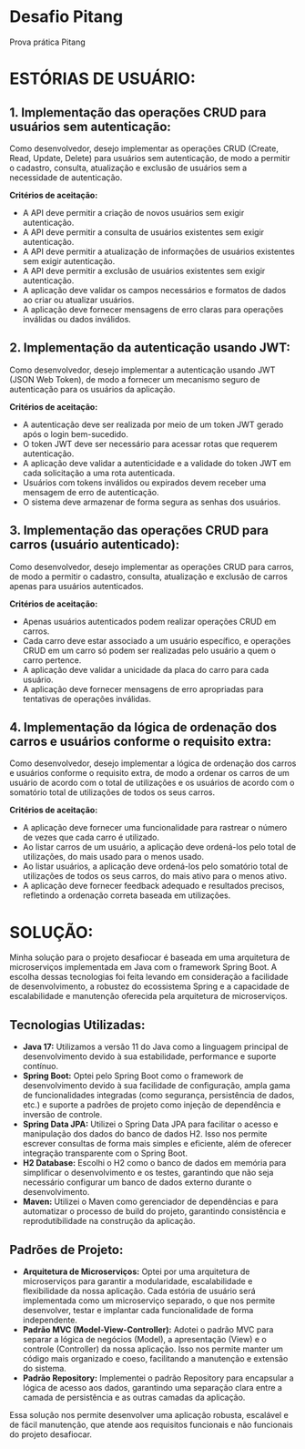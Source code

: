 <h1>Desafio Pitang</h1>
<p>Prova prática Pitang</p>

<h1>ESTÓRIAS DE USUÁRIO:</h1>

<h2>1. Implementação das operações CRUD para usuários sem autenticação:</h2>
<p>Como desenvolvedor, desejo implementar as operações CRUD (Create, Read, Update, Delete) para usuários sem autenticação, de modo a permitir o cadastro, consulta, atualização e exclusão de usuários sem a necessidade de autenticação.</p>
<p><b>Critérios de aceitação:</b></p>
<ul>
<li>A API deve permitir a criação de novos usuários sem exigir autenticação.</li> 

<li>A API deve permitir a consulta de usuários existentes sem exigir autenticação.</li> 

<li>A API deve permitir a atualização de informações de usuários existentes sem exigir autenticação.</li> 

<li>A API deve permitir a exclusão de usuários existentes sem exigir autenticação.</li> 

<li>A aplicação deve validar os campos necessários e formatos de dados ao criar ou atualizar usuários.</li> 

<li>A aplicação deve fornecer mensagens de erro claras para operações inválidas ou dados inválidos.</li> 
</ul>

<h2>2. Implementação da autenticação usando JWT:</h2>
<p>Como desenvolvedor, desejo implementar a autenticação usando JWT (JSON Web Token), de modo a fornecer um mecanismo seguro de autenticação para os usuários da aplicação.</p>
<p><b>Critérios de aceitação:</b></p>
<ul>
<li>A autenticação deve ser realizada por meio de um token JWT gerado após o login bem-sucedido.</li>  

<li>O token JWT deve ser necessário para acessar rotas que requerem autenticação.</li> 

<li>A aplicação deve validar a autenticidade e a validade do token JWT em cada solicitação a uma rota autenticada.</li>  

<li>Usuários com tokens inválidos ou expirados devem receber uma mensagem de erro de autenticação.</li>  

<li>O sistema deve armazenar de forma segura as senhas dos usuários.</li>  
</ul>

<h2>3. Implementação das operações CRUD para carros (usuário autenticado):</h2>
<p>Como desenvolvedor, desejo implementar as operações CRUD para carros, de modo a permitir o cadastro, consulta, atualização e exclusão de carros apenas para usuários autenticados.</p>
<p><b>Critérios de aceitação:</b></p>
<ul>
<li>Apenas usuários autenticados podem realizar operações CRUD em carros.</li>  

<li>Cada carro deve estar associado a um usuário específico, e operações CRUD em um carro só podem ser realizadas pelo usuário a quem o carro pertence.</li>  

<li>A aplicação deve validar a unicidade da placa do carro para cada usuário.</li>   

<li>A aplicação deve fornecer mensagens de erro apropriadas para tentativas de operações inválidas.</li>   
</ul>

<h2>4. Implementação da lógica de ordenação dos carros e usuários conforme o requisito extra:</h2>
<p>Como desenvolvedor, desejo implementar a lógica de ordenação dos carros e usuários conforme o requisito extra, de modo a ordenar os carros de um usuário de acordo com o total de utilizações e os usuários de acordo com o somatório total de utilizações de todos os seus carros.</p>
<p><b>Critérios de aceitação:</b></p>
<ul>
<li>A aplicação deve fornecer uma funcionalidade para rastrear o número de vezes que cada carro é utilizado.</li>    

<li>Ao listar carros de um usuário, a aplicação deve ordená-los pelo total de utilizações, do mais usado para o menos usado.</li>    

<li>Ao listar usuários, a aplicação deve ordená-los pelo somatório total de utilizações de todos os seus carros, do mais ativo para o menos ativo.</li>    

<li>A aplicação deve fornecer feedback adequado e resultados precisos, refletindo a ordenação correta baseada em utilizações.</li>   
</ul>

<h1>SOLUÇÃO:</h1>

<p>Minha solução para o projeto desafiocar é baseada em uma arquitetura de microserviços implementada em Java com o framework Spring Boot. A escolha dessas tecnologias foi feita levando em consideração a facilidade de desenvolvimento, a robustez do ecossistema Spring e a capacidade de escalabilidade e manutenção oferecida pela arquitetura de microserviços.</p>

<h2>Tecnologias Utilizadas:</h2>

<ul>
  <li><strong>Java 17:</strong> Utilizamos a versão 11 do Java como a linguagem principal de desenvolvimento devido à sua estabilidade, performance e suporte contínuo.</li>
  <li><strong>Spring Boot:</strong> Optei pelo Spring Boot como o framework de desenvolvimento devido à sua facilidade de configuração, ampla gama de funcionalidades integradas (como segurança, persistência de dados, etc.) e suporte a padrões de projeto como injeção de dependência e inversão de controle.</li>
  <li><strong>Spring Data JPA:</strong> Utilizei o Spring Data JPA para facilitar o acesso e manipulação dos dados do banco de dados H2. Isso nos permite escrever consultas de forma mais simples e eficiente, além de oferecer integração transparente com o Spring Boot.</li>
  <li><strong>H2 Database:</strong> Escolhi o H2 como o banco de dados em memória para simplificar o desenvolvimento e os testes, garantindo que não seja necessário configurar um banco de dados externo durante o desenvolvimento.</li>
  <li><strong>Maven:</strong> Utilizei o Maven como gerenciador de dependências e para automatizar o processo de build do projeto, garantindo consistência e reprodutibilidade na construção da aplicação.</li>
</ul>

<h2>Padrões de Projeto:</h2>

<ul>
  <li><strong>Arquitetura de Microserviços:</strong> Optei por uma arquitetura de microserviços para garantir a modularidade, escalabilidade e flexibilidade da nossa aplicação. Cada estória de usuário será implementada como um microserviço separado, o que nos permite desenvolver, testar e implantar cada funcionalidade de forma independente.</li>
  <li><strong>Padrão MVC (Model-View-Controller):</strong> Adotei o padrão MVC para separar a lógica de negócios (Model), a apresentação (View) e o controle (Controller) da nossa aplicação. Isso nos permite manter um código mais organizado e coeso, facilitando a manutenção e extensão do sistema.</li>
  <li><strong>Padrão Repository:</strong> Implementei o padrão Repository para encapsular a lógica de acesso aos dados, garantindo uma separação clara entre a camada de persistência e as outras camadas da aplicação.</li>
</ul>

<p>Essa solução nos permite desenvolver uma aplicação robusta, escalável e de fácil manutenção, que atende aos requisitos funcionais e não funcionais do projeto desafiocar.</p>

